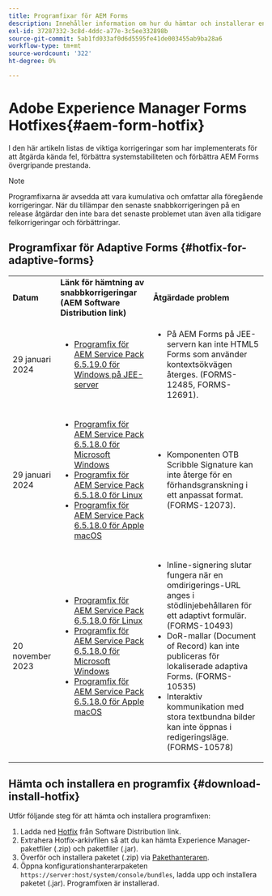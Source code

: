 ```yaml
---
title: Programfixar för AEM Forms
description: Innehåller information om hur du hämtar och installerar en snabbkorrigering för AEM Forms.
exl-id: 37287332-3c8d-4ddc-a77e-3c5ee332898b
source-git-commit: 5ab1fd033af0d6d5595fe41de003455ab9ba28a6
workflow-type: tm+mt
source-wordcount: '322'
ht-degree: 0%

---
```


# Adobe Experience Manager Forms Hotfixes{#aem-form-hotfix}

I den här artikeln listas de viktiga korrigeringar som har implementerats för att åtgärda kända fel, förbättra systemstabiliteten och förbättra AEM Forms övergripande prestanda.

>[!NOTE]
>
> Programfixarna är avsedda att vara kumulativa och omfattar alla föregående korrigeringar. När du tillämpar den senaste snabbkorrigeringen på en release åtgärdar den inte bara det senaste problemet utan även alla tidigare felkorrigeringar och förbättringar.

## Programfixar för Adaptive Forms {#hotfix-for-adaptive-forms}

<table>
  <tbody>
  <tr>
    <td><strong>Datum</strong></td>
    <td><strong>Länk för hämtning av snabbkorrigeringar (AEM Software Distribution link)</strong></td>
    <td><strong>Åtgärdade problem</strong></td>
  </tr>
  <tr>
    <td>29 januari 2024</td>
     <td>
     <ul>
     <li><a href="https://experience.adobe.com/#/downloads/content/software-distribution/en/aem.html?package=%2Fcontent%2Fsoftware-distribution%2Fen%2Fdetails.html%2Fcontent%2Fdam%2Faem%2Fpublic%2Fadobe%2Fpackages%2Fcq650%2Ffd%2Fforms-foundation-qs-content-4.0.170-FORMS-12692-B0001.zip">Programfix för AEM Service Pack 6.5.19.0 för Windows på JEE-server</a> </li>
     </ul>
     </td>
    <td>
    <ul>
    <li>På AEM Forms på JEE-servern kan inte HTML5 Forms som använder kontextsökvägen återges. (FORMS-12485, FORMS-12691).</li>
    </ul>
    </td>    
  </tr>
  <tr>
    <td>29 januari 2024</td>
     <td>
     <ul>
     <li><a href="https://experience.adobe.com/#/downloads/content/software-distribution/en/aem.html?package=%2Fcontent%2Fsoftware-distribution%2Fen%2Fdetails.html%2Fcontent%2Fdam%2Faem%2Fpublic%2Fadobe%2Fpackages%2Fcq650%2Ffd%2Fadobe-aemfd-win-pkg-6.0.1016-004.zip">Programfix för AEM Service Pack 6.5.18.0 för Microsoft Windows</a> </li>
     <li><a href="https://experience.adobe.com/#/downloads/content/software-distribution/en/aem.html?package=%2Fcontent%2Fsoftware-distribution%2Fen%2Fdetails.html%2Fcontent%2Fdam%2Faem%2Fpublic%2Fadobe%2Fpackages%2Fcq650%2Ffd%2Fadobe-aemfd-linux-pkg-6.0.1016-004.zip">Programfix för AEM Service Pack 6.5.18.0 för Linux</a></li>
     <li><a href="https://experience.adobe.com/#/downloads/content/software-distribution/en/aem.html?package=%2Fcontent%2Fsoftware-distribution%2Fen%2Fdetails.html%2Fcontent%2Fdam%2Faem%2Fpublic%2Fadobe%2Fpackages%2Fcq650%2Ffd%2Fadobe-aemfd-osx-pkg-6.0.1016-004.zip">Programfix för AEM Service Pack 6.5.18.0 för Apple macOS</a></li>
     </ul>
     </td>
    <td>
    <ul>
    <li> Komponenten OTB Scribble Signature kan inte återge för en förhandsgranskning i ett anpassat format. (FORMS-12073).</li>
    </ul>
    </td>    
   </tr>
   <tr>
    <td>20 november 2023</td>
     <td>
     <ul>
     <li><a href="https://experience.adobe.com/#/downloads/content/software-distribution/en/aem.html?package=/content/software-distribution/en/details.html/content/dam/aem/public/adobe/packages/cq650/servicepack/fd/adobe-aemfd-linux-pkg-6.0.1016-002.zip">Programfix för AEM Service Pack 6.5.18.0 för Linux</a> </li>
     <li><a href="https://experience.adobe.com/#/downloads/content/software-distribution/en/aem.html?package=/content/software-distribution/en/details.html/content/dam/aem/public/adobe/packages/cq650/servicepack/fd/adobe-aemfd-win-pkg-6.0.1016-002.zip">Programfix för AEM Service Pack 6.5.18.0 för Microsoft Windows</a> </li>
     <li><a href="https://experience.adobe.com/#/downloads/content/software-distribution/en/aem.html?package=/content/software-distribution/en/details.html/content/dam/aem/public/adobe/packages/cq650/servicepack/fd/adobe-aemfd-osx-pkg-6.0.1016-002.zip">Programfix för AEM Service Pack 6.5.18.0 för Apple macOS</a></li>
     </ul>
     </td>
    <td>
    <ul>
    <li>Inline-signering slutar fungera när en omdirigerings-URL anges i stödlinjebehållaren för ett adaptivt formulär. (FORMS-10493)</li>
    <li>DoR-mallar (Document of Record) kan inte publiceras för lokaliserade adaptiva Forms. (FORMS-10535)</li>
    <li>Interaktiv kommunikation med stora textbundna bilder kan inte öppnas i redigeringsläge. (FORMS-10578)</li>
    </ul>
    </td>    
  </tr>
  <tbody>
</table>

## Hämta och installera en programfix {#download-install-hotfix}

Utför följande steg för att hämta och installera programfixen:

1. Ladda ned [Hotfix](#hotfix-for-adaptive-forms) från Software Distribution link.
1. Extrahera Hotfix-arkivfilen så att du kan hämta Experience Manager-paketfiler (.zip) och paketfiler (.jar).
1. Överför och installera paketet (.zip) via [Pakethanteraren](https://experienceleague.adobe.com/docs/experience-manager-65/content/sites/administering/contentmanagement/package-manager.html?lang=es#accessing).
1. Öppna konfigurationshanterarpaketen `https://server:host/system/console/bundles`, ladda upp och installera paketet (.jar). Programfixen är installerad.
